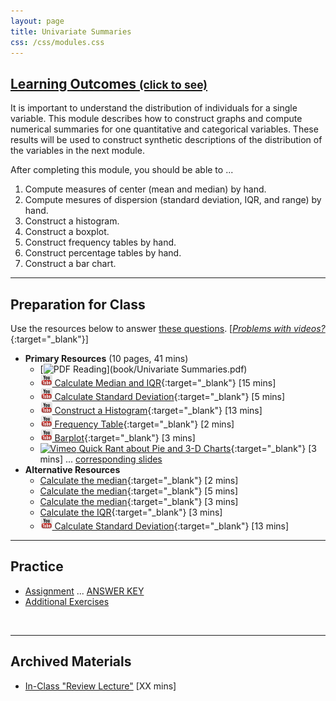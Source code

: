 ```yaml
---
layout: page
title: Univariate Summaries
css: /css/modules.css
---
```


<div class="panel-group-ILOs">
  <div class="panel panel-default">
    <div class="panel-heading">
      <h2 class="panel-title">
        <a data-toggle="collapse" href="#ILOs">Learning Outcomes <small>(click to see)</small></a>
      </h2>
    </div>
    <div id="ILOs" class="panel-collapse collapse">
      <div class="panel-body">
It is important to understand the distribution of individuals for a single variable. This module describes how to construct graphs and compute numerical summaries for one quantitative and categorical variables. These results will be used to construct synthetic descriptions of the distribution of the variables in the next module.

<p>After completing this module, you should be able to ...</p>

<ol>
  <li>Compute measures of center (mean and median) by hand.</li>
  <li>Compute mesures of dispersion (standard deviation, IQR, and range) by hand.</li>
  <li>Construct a histogram.</li>
  <li>Construct a boxplot.</li>
  <li>Construct frequency tables by hand.</li>
  <li>Construct percentage tables by hand.</li>
  <li>Construct a bar chart.</li>
</ol>
      </div>
    </div>
  </div>
</div>

----

## Preparation for Class

Use the resources below to answer [these questions](Prep/UnivSum). [[*Problems with videos?*](../resources/FAQs/videos){:target="_blank"}]

* **Primary Resources** (10 pages, 41 mins)
  * [![PDF](../img/pdf.png) Reading](book/Univariate Summaries.pdf)
  * [![YouTube](../img/youtube.png) Calculate Median and IQR](https://www.youtube.com/watch?v=F3WcEAW-M80){:target="_blank"} [15 mins]
  * [![YouTube](../img/youtube.png) Calculate Standard Deviation](https://www.youtube.com/watch?v=qqOyy_NjflU){:target="_blank"} [5 mins]
  * [![YouTube](../img/youtube.png) Construct a Histogram](https://www.youtube.com/watch?v=sC7gjg9g3JU){:target="_blank"} [13 mins]
  * [![YouTube](../img/youtube.png) Frequency Table](https://www.youtube.com/watch?v=LVnzV1ZXdiY){:target="_blank"} [2 mins]
  * [![YouTube](../img/youtube.png) Barplot](https://www.youtube.com/watch?v=PM39_HA1qSc){:target="_blank"} [3 mins]
  * [![Vimeo](../img/dhovid.png) Quick Rant about Pie and 3-D Charts](https://vimeo.com/user45324800/ueda-badplotrant){:target="_blank"} [3 mins] ...  [corresponding slides](PPT/UEDACat_PPT2.pptx)
* **Alternative Resources**
  * [Calculate the median](https://www.youtube.com/watch?v=0SYsi38XucI){:target="_blank"} [2 mins]
  * [Calculate the median](https://www.youtube.com/watch?v=hTYTaOaQUcw){:target="_blank"} [5 mins]
  * [Calculate the median](https://www.youtube.com/watch?v=9a8M_KfclBE){:target="_blank"} [3 mins]
  * [Calculate the IQR](https://www.youtube.com/watch?v=R6VDj7pEG30){:target="_blank"} [3 mins]
  * [![YouTube](../img/youtube.png) Calculate Standard Deviation](https://www.youtube.com/watch?v=atS4wX8I9H0){:target="_blank"} [13 mins]

----

## Practice

* [Assignment](CE/UnivSum_CE1) ... [ANSWER KEY](CE/KEY_UnivSum_CE)
* [Additional Exercises](CE/UnivSum_CE2)

&nbsp;

----

## Archived Materials

* [In-Class "Review Lecture"]() [XX mins]

<!---
* [Old Lecture Slides - Quantitative](PPT/UEDAQuant_PPT_old.pptx)
* [Old Lecture Slides - Categorical](PPT/UEDACat_PPT_old.pptx)

--->
